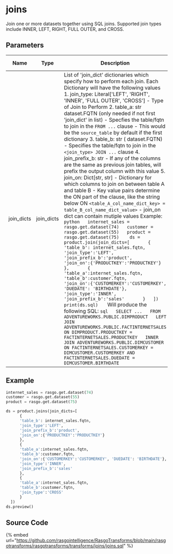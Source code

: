 

# joins

Join one or more datasets together using SQL joins. Supported join types include INNER, LEFT, RIGHT, FULL OUTER, and CROSS.


## Parameters

|    Name    |    Type    |                                                                                                                                                                                                                                                                                                                                                                                                                                                                                                                                                                                                                                                                                                                                                                                                                                                                                                                                                                                                    Description                                                                                                                                                                                                                                                                                                                                                                                                                                                                                                                                                                                                                                                                                                                                                                                                                                                                                                                                                                                                     | Is Optional |
| ---------- | ---------- | ------------------------------------------------------------------------------------------------------------------------------------------------------------------------------------------------------------------------------------------------------------------------------------------------------------------------------------------------------------------------------------------------------------------------------------------------------------------------------------------------------------------------------------------------------------------------------------------------------------------------------------------------------------------------------------------------------------------------------------------------------------------------------------------------------------------------------------------------------------------------------------------------------------------------------------------------------------------------------------------------------------------------------------------------------------------------------------------------------------------------------------------------------------------------------------------------------------------------------------------------------------------------------------------------------------------------------------------------------------------------------------------------------------------------------------------------------------------------------------------------------------------------------------------------------------------------------------------------------------------------------------------------------------------------------------------------------------------------------------------------------------------------------------------------------------------------------------------------------------------------------------------------------------------------------------------------------------------------------------------------------------------ | ----------- |
| join_dicts | join_dicts | List of 'join_dict' dictionaries which specify how to perform each join.  Each Dictionary will have the following values   1. join_type: Literal['LEFT', 'RIGHT', 'INNER', 'FULL OUTER', 'CROSS']     - Type of Join to Perform   2. table_a: str dataset.FQTN (only needed if not first 'join_dict' in list)      - Specfies the table/fqtn to join in the `FROM ...` clause      - This would be the `source_table` by default if the first dictionary   3. table_b: str  ( dataset.FQTN)     - Specifies the table/fqtn to join in the `<join_type> JOIN ...` clause   4. join_prefix_b: str     - If any of the columns are the same as previous join tables, will prefix the        output column with this value   5. join_on: Dict[str, str]     - Dictionary for which columns to join on between table A and table B     - Key value pairs determine the ON part of the clause, like the string below       ON `<table_A_col_name_dict_key> = table_B_col_name_dict_value>`     - join_on dict can contain mutiple values    Example:     ```python   internet_sales = rasgo.get.dataset(74)   customer = rasgo.get.dataset(55)   product = rasgo.get.dataset(75)    ds = product.join(join_dicts=[       {       'table_b': internet_sales.fqtn,       'join_type':'LEFT',       'join_prefix_b':'product',       'join_on':{'PRODUCTKEY':'PRODUCTKEY'}       },       {       'table_a':internet_sales.fqtn,       'table_b':customer.fqtn,       'join_on':{'CUSTOMERKEY':'CUSTOMERKEY', 'DUEDATE': 'BIRTHDATE'},       'join_type':'INNER',       'join_prefix_b':'sales'       }   ])   print(ds.sql)   ```    Will produce the following SQL:    ```sql   SELECT ...   FROM ADVENTUREWORKS.PUBLIC.DIMPRODUCT   LEFT JOIN ADVENTUREWORKS.PUBLIC.FACTINTERNETSALES   ON DIMPRODUCT.PRODUCTKEY = FACTINTERNETSALES.PRODUCTKEY   INNER JOIN ADVENTUREWORKS.PUBLIC.DIMCUSTOMER   ON FACTINTERNETSALES.CUSTOMERKEY = DIMCUSTOMER.CUSTOMERKEY AND FACTINTERNETSALES.DUEDATE = DIMCUSTOMER.BIRTHDATE   ```  |             |


## Example

```python
internet_sales = rasgo.get.dataset(74)
customer = rasgo.get.dataset(55)
product = rasgo.get.dataset(75)

ds = product.joins(join_dicts=[
      {
      'table_b': internet_sales.fqtn,
      'join_type':'LEFT',
      'join_prefix_b':'product',
      'join_on':{'PRODUCTKEY':'PRODUCTKEY'}
      },
      {
      'table_a':internet_sales.fqtn,
      'table_b':customer.fqtn,
      'join_on':{'CUSTOMERKEY':'CUSTOMERKEY', 'DUEDATE': 'BIRTHDATE'},
      'join_type':'INNER',
      'join_prefix_b':'sales'
      },
      {
      'table_a':internet_sales.fqtn,
      'table_b':customer.fqtn,
      'join_type':'CROSS'
      }
  ])
ds.preview()
```

## Source Code

{% embed url="https://github.com/rasgointelligence/RasgoTransforms/blob/main/rasgotransforms/rasgotransforms/transforms/joins/joins.sql" %}

